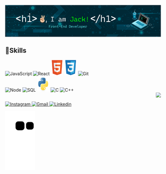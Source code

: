 <div align="center">
  <img src="https://github.com/jacksonMarcelinoFreitas/jacksonMarcelinoFreitas/blob/main/images/Capa%20GitHub.png"></img>
</div>

<div style="display: inline_block">
  <h2>🚀Skills</h2>
  <span style="display: inline_block">
    <img alt="JavaScript" height="50" width="40" src="https://cdn.jsdelivr.net/gh/devicons/devicon/icons/javascript/javascript-plain.svg" />
    <img alt="React" height="50" width="40" src="https://cdn.jsdelivr.net/gh/devicons/devicon/icons/react/react-original.svg" />
    <img alt="HTML" height="50" width="40" src="https://raw.githubusercontent.com/devicons/devicon/master/icons/html5/html5-original.svg">
    <img alt="CSS" height="50" width="40" src="https://raw.githubusercontent.com/devicons/devicon/master/icons/css3/css3-original.svg">
    <img alt="Git" height="50" width="40" src="https://cdn.jsdelivr.net/gh/devicons/devicon/icons/git/git-original.svg" />
  </span>
  <span style="display: block">
    <img alt="Node" height="50" width="40" src="https://cdn.jsdelivr.net/gh/devicons/devicon/icons/nodejs/nodejs-original.svg" />
    <img alt="SQL" height="50" width="40" src="https://cdn.jsdelivr.net/gh/devicons/devicon/icons/mysql/mysql-original.svg" />
    <img alt="Python" height="50" width="40" src="https://raw.githubusercontent.com/devicons/devicon/master/icons/python/python-original.svg">
    <img alt="C" height="50" width="40" src="https://cdn.jsdelivr.net/gh/devicons/devicon/icons/c/c-original.svg">
    <img alt="C++" height="50" width="40" src="https://cdn.jsdelivr.net/gh/devicons/devicon/icons/cplusplus/cplusplus-plain.svg">
  </span>
  <img align="right" height="200" src="https://user-images.githubusercontent.com/88464195/198908213-33013169-f6e6-4a9e-8d12-d05abf4f17cc.gif"></img>
</div>

##

<div>
    <a href="https://www.instagram.com/jacksonm.f/" target="_blank">
      <img alt="Instagram" src="https://img.shields.io/badge/-Instagram-%23E4405F?style=for-the-badge&logo=instagram&logoColor=white" target="_blank">
    </a>
    <a href = "mailto: jacksonzitap.mc@gmail.com"  target="_blank">
      <img alt="Gmail" src="https://img.shields.io/badge/Gmail-D14836?style=for-the-badge&logo=gmail&logoColor=white" target="_blank">
    </a>
    <a href="https://www.linkedin.com/in/jackson-marcelino-de-freitas-900a18209/" target="_blank">
      <img alt="Linkedin" src="https://img.shields.io/badge/LinkedIn-0077B5?style=for-the-badge&logo=linkedin&logoColor=white" target="_blank">
    </a>

  ![Snake animation](https://github.com/jacksonMarcelinoFreitas/jacksonMarcelinoFreitas/blob/output/github-contribution-grid-snake.svg)
</div>
